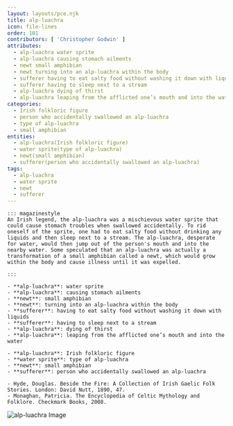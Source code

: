 ```yaml
---
layout: layouts/pce.njk
title: alp-luachra
icon: file-lines
order: 101
contributors: [ 'Christopher Godwin' ]
attributes:
  - alp-luachra water sprite
  - alp-luachra causing stomach ailments
  - newt small amphibian
  - newt turning into an alp-luachra within the body
  - sufferer having to eat salty food without washing it down with liquids
  - sufferer having to sleep next to a stream
  - alp-luachra dying of thirst
  - alp-luachra leaping from the afflicted one’s mouth and into the water
categories:
  - Irish folkloric figure
  - person who accidentally swallowed an alp-luachra
  - type of alp-luachra
  - small amphibian
entities:
  - alp-luachra(Irish folkloric figure)
  - water sprite(type of alp-luachra)
  - newt(small amphibian)
  - sufferer(person who accidentally swallowed an alp-luachra)
tags:
  - alp-luachra
  - water sprite
  - newt
  - sufferer
---
```

``` tab [group1:Info]
::: magazinestyle
An Irish legend, the alp-luachra was a mischievous water sprite that could cause stomach troubles when swallowed accidentally. To rid oneself of the sprite, one had to eat salty food without drinking any liquids and then sleep next to a stream. The alp-luachra, desperate for water, would then jump out of the person's mouth and into the nearby water. Some speculated that an alp-luachra was actually a transformation of a small amphibian called a newt, which would grow within the body and cause illness until it was expelled.

:::
```
``` tab [group1:Attributes]
- **alp-luachra**: water sprite
- **alp-luachra**: causing stomach ailments
- **newt**: small amphibian
- **newt**: turning into an alp-luachra within the body
- **sufferer**: having to eat salty food without washing it down with liquids
- **sufferer**: having to sleep next to a stream
- **alp-luachra**: dying of thirst
- **alp-luachra**: leaping from the afflicted one’s mouth and into the water
```
``` tab [group1:Entities]
- **alp-luachra**: Irish folkloric figure
- **water sprite**: type of alp-luachra
- **newt**: small amphibian
- **sufferer**: person who accidentally swallowed an alp-luachra
```
``` tab [group1:Sources]
- Hyde, Douglas. Beside the Fire: A Collection of Irish Gaelic Folk Stories. London: David Nutt, 1890, 47.
- Monaghan, Patricia. The Encyclopedia of Celtic Mythology and Folklore. Checkmark Books, 2008.
```
![alp-luachra Image](https://upload.wikimedia.org/wikipedia/commons/thumb/6/65/Four_Provinces_Flag.svg/1200px-Four_Provinces_Flag.svg.png)
